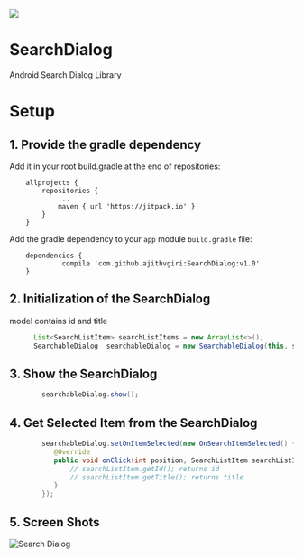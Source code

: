 [![](https://jitpack.io/v/ajithvgiri/SearchDialog.svg)](https://jitpack.io/#ajithvgiri/SearchDialog)

# SearchDialog
Android Search Dialog Library

# Setup
## 1. Provide the gradle dependency

Add it in your root build.gradle at the end of repositories:
```
	allprojects {
		repositories {
			...
			maven { url 'https://jitpack.io' }
		}
	}
```

Add the gradle dependency to your `app` module `build.gradle` file:

```
	dependencies {
	         compile 'com.github.ajithvgiri:SearchDialog:v1.0'
	}

```

## 2. Initialization of the SearchDialog
<SearchListItem> model contains id and title
``` java
      List<SearchListItem> searchListItems = new ArrayList<>();
      SearchableDialog  searchableDialog = new SearchableDialog(this, searchListItems, "Title");
```

## 3. Show the SearchDialog

``` java
        searchableDialog.show();
```

## 4. Get Selected Item from the SearchDialog

``` java
        searchableDialog.setOnItemSelected(new OnSearchItemSelected() {
           @Override
           public void onClick(int position, SearchListItem searchListItem) {
               // searchListItem.getId(); returns id
               // searchListItem.getTitle(); returns title
           }
        });
```
## 5. Screen Shots

![Search Dialog](https://i.imgur.com/47IHtQH.png)